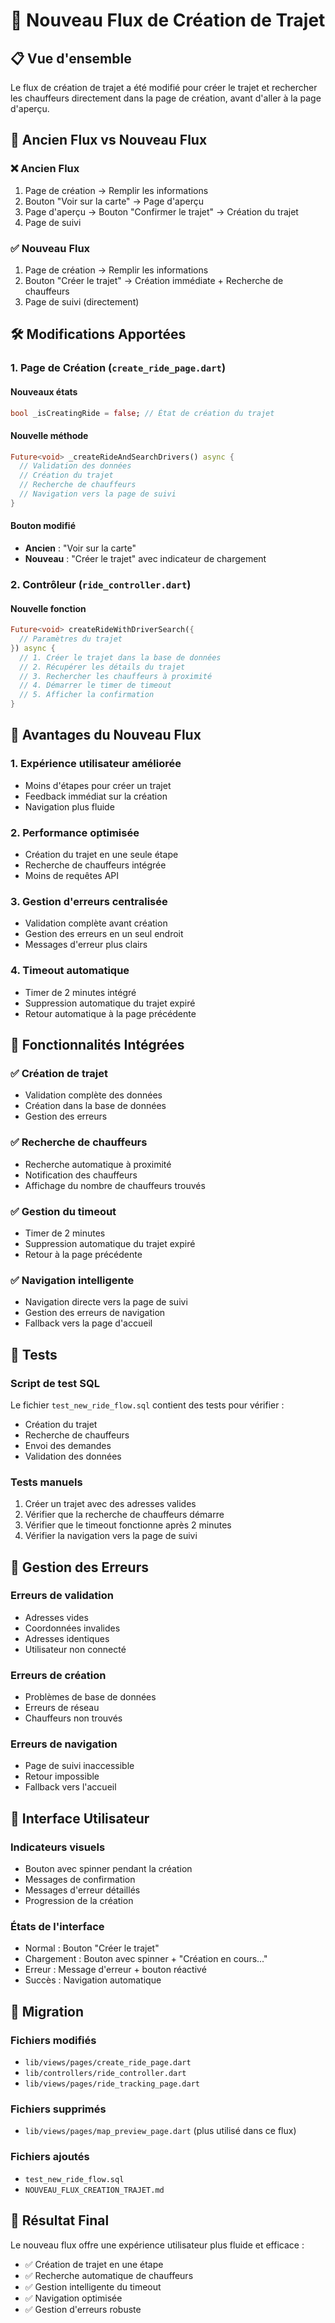 # 🚀 Nouveau Flux de Création de Trajet

## 📋 Vue d'ensemble

Le flux de création de trajet a été modifié pour créer le trajet et rechercher les chauffeurs directement dans la page de création, avant d'aller à la page d'aperçu.

## 🔄 Ancien Flux vs Nouveau Flux

### ❌ Ancien Flux
1. Page de création → Remplir les informations
2. Bouton "Voir sur la carte" → Page d'aperçu
3. Page d'aperçu → Bouton "Confirmer le trajet" → Création du trajet
4. Page de suivi

### ✅ Nouveau Flux
1. Page de création → Remplir les informations
2. Bouton "Créer le trajet" → Création immédiate + Recherche de chauffeurs
3. Page de suivi (directement)

## 🛠️ Modifications Apportées

### 1. Page de Création (`create_ride_page.dart`)

#### Nouveaux états
```dart
bool _isCreatingRide = false; // État de création du trajet
```

#### Nouvelle méthode
```dart
Future<void> _createRideAndSearchDrivers() async {
  // Validation des données
  // Création du trajet
  // Recherche de chauffeurs
  // Navigation vers la page de suivi
}
```

#### Bouton modifié
- **Ancien** : "Voir sur la carte"
- **Nouveau** : "Créer le trajet" avec indicateur de chargement

### 2. Contrôleur (`ride_controller.dart`)

#### Nouvelle fonction
```dart
Future<void> createRideWithDriverSearch({
  // Paramètres du trajet
}) async {
  // 1. Créer le trajet dans la base de données
  // 2. Récupérer les détails du trajet
  // 3. Rechercher les chauffeurs à proximité
  // 4. Démarrer le timer de timeout
  // 5. Afficher la confirmation
}
```

## 🎯 Avantages du Nouveau Flux

### 1. **Expérience utilisateur améliorée**
- Moins d'étapes pour créer un trajet
- Feedback immédiat sur la création
- Navigation plus fluide

### 2. **Performance optimisée**
- Création du trajet en une seule étape
- Recherche de chauffeurs intégrée
- Moins de requêtes API

### 3. **Gestion d'erreurs centralisée**
- Validation complète avant création
- Gestion des erreurs en un seul endroit
- Messages d'erreur plus clairs

### 4. **Timeout automatique**
- Timer de 2 minutes intégré
- Suppression automatique du trajet expiré
- Retour automatique à la page précédente

## 🔧 Fonctionnalités Intégrées

### ✅ Création de trajet
- Validation complète des données
- Création dans la base de données
- Gestion des erreurs

### ✅ Recherche de chauffeurs
- Recherche automatique à proximité
- Notification des chauffeurs
- Affichage du nombre de chauffeurs trouvés

### ✅ Gestion du timeout
- Timer de 2 minutes
- Suppression automatique du trajet expiré
- Retour à la page précédente

### ✅ Navigation intelligente
- Navigation directe vers la page de suivi
- Gestion des erreurs de navigation
- Fallback vers la page d'accueil

## 🧪 Tests

### Script de test SQL
Le fichier `test_new_ride_flow.sql` contient des tests pour vérifier :
- Création du trajet
- Recherche de chauffeurs
- Envoi des demandes
- Validation des données

### Tests manuels
1. Créer un trajet avec des adresses valides
2. Vérifier que la recherche de chauffeurs démarre
3. Vérifier que le timeout fonctionne après 2 minutes
4. Vérifier la navigation vers la page de suivi

## 🚨 Gestion des Erreurs

### Erreurs de validation
- Adresses vides
- Coordonnées invalides
- Adresses identiques
- Utilisateur non connecté

### Erreurs de création
- Problèmes de base de données
- Erreurs de réseau
- Chauffeurs non trouvés

### Erreurs de navigation
- Page de suivi inaccessible
- Retour impossible
- Fallback vers l'accueil

## 📱 Interface Utilisateur

### Indicateurs visuels
- Bouton avec spinner pendant la création
- Messages de confirmation
- Messages d'erreur détaillés
- Progression de la création

### États de l'interface
- Normal : Bouton "Créer le trajet"
- Chargement : Bouton avec spinner + "Création en cours..."
- Erreur : Message d'erreur + bouton réactivé
- Succès : Navigation automatique

## 🔄 Migration

### Fichiers modifiés
- `lib/views/pages/create_ride_page.dart`
- `lib/controllers/ride_controller.dart`
- `lib/views/pages/ride_tracking_page.dart`

### Fichiers supprimés
- `lib/views/pages/map_preview_page.dart` (plus utilisé dans ce flux)

### Fichiers ajoutés
- `test_new_ride_flow.sql`
- `NOUVEAU_FLUX_CREATION_TRAJET.md`

## 🎉 Résultat Final

Le nouveau flux offre une expérience utilisateur plus fluide et efficace :
- ✅ Création de trajet en une étape
- ✅ Recherche automatique de chauffeurs
- ✅ Gestion intelligente du timeout
- ✅ Navigation optimisée
- ✅ Gestion d'erreurs robuste 